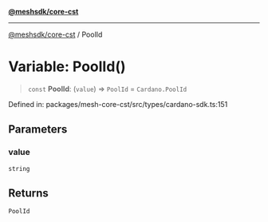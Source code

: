 [**@meshsdk/core-cst**](../README.md)

***

[@meshsdk/core-cst](../globals.md) / PoolId

# Variable: PoolId()

> `const` **PoolId**: (`value`) => `PoolId` = `Cardano.PoolId`

Defined in: packages/mesh-core-cst/src/types/cardano-sdk.ts:151

## Parameters

### value

`string`

## Returns

`PoolId`
